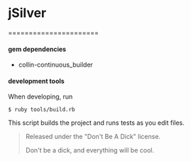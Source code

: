 # jSilver
======================

#### gem dependencies
 * collin-continuous_builder
 
#### development tools
When developing, run

`$ ruby tools/build.rb`

This script builds the project and runs tests as you edit files.
 


> Released under the "Don't Be A Dick" license.
>
> Don't be a dick, and everything will be cool.
